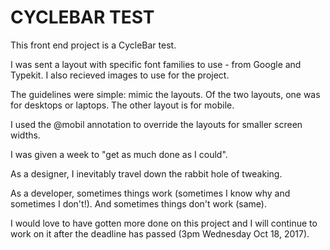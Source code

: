 # CYCLEBAR TEST

This front end project is a CycleBar test.

I was sent a layout with specific font families to use - from Google and Typekit. I also recieved images to use for the project.

The guidelines were simple: mimic the layouts. Of the two layouts, one was for desktops or laptops. The other layout is for mobile.

I used the @mobil annotation to override the layouts for smaller screen widths.

I was given a week to "get as much done as I could".

As a designer, I inevitably travel down the rabbit hole of tweaking.

As a developer, sometimes things work (sometimes I know why and sometimes I don't!). And sometimes things don't work (same).

I would love to have gotten more done on this project and I will continue to work on it after the deadline has passed (3pm Wednesday Oct 18, 2017).

